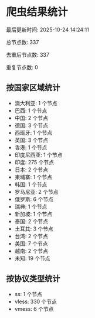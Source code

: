 # 爬虫结果统计

最后更新时间: 2025-10-24 14:24:11

总节点数: 337

去重后节点数: 337

重复节点数: 0

## 按国家区域统计

- 澳大利亚: 1 个节点
- 巴西: 1 个节点
- 中国: 2 个节点
- 德国: 3 个节点
- 西班牙: 1 个节点
- 英国: 3 个节点
- 香港: 1 个节点
- 印度尼西亚: 1 个节点
- 印度: 275 个节点
- 日本: 2 个节点
- 柬埔寨: 1 个节点
- 韩国: 1 个节点
- 罗马尼亚: 2 个节点
- 俄罗斯: 6 个节点
- 瑞典: 1 个节点
- 新加坡: 1 个节点
- 泰国: 2 个节点
- 土耳其: 3 个节点
- 台湾: 2 个节点
- 美国: 7 个节点
- 越南: 2 个节点
- 未知: 19 个节点

## 按协议类型统计

- ss: 1 个节点
- vless: 330 个节点
- vmess: 6 个节点
